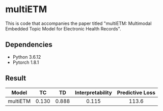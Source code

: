 # multiETM
This is code that accompanies the paper titled "multiETM: Multimodal Embedded Topic Model for Electronic Health Records". <br>  

## Dependencies <br>  
* Python 3.6.12 <br>  
* Pytorch 1.8.1 <br>  

## Result <br>  
 Model     | TC    | TD    | Interpretability    | Predictive Loss   
 -------- | :-----------:  | :-----------:  | :-----------: | :-----------: 
 multiETM    | 0.130     | 0.888    | 0.115      | 113.6
 
 
